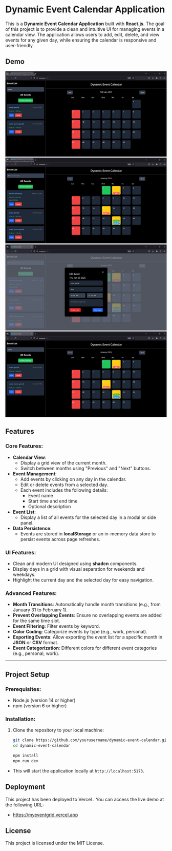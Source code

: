 # Dynamic Event Calendar Application

This is a **Dynamic Event Calendar Application** built with **React.js**. The goal of this project is to provide a clean and intuitive UI for managing events in a calendar view. The application allows users to add, edit, delete, and view events for any given day, while ensuring the calendar is responsive and user-friendly.

## Demo
  ![demo1](https://raw.githubusercontent.com/SurajSakhare100/Dynamic-Event-Calendar/refs/heads/main/assests/demoImage%20(1).png)
  ![demo2](https://raw.githubusercontent.com/SurajSakhare100/Dynamic-Event-Calendar/refs/heads/main/assests/demoImage%20(2).png)
  ![demo3](https://raw.githubusercontent.com/SurajSakhare100/Dynamic-Event-Calendar/refs/heads/main/assests/demoImage%20(3).png)
  ![demo4](https://raw.githubusercontent.com/SurajSakhare100/Dynamic-Event-Calendar/refs/heads/main/assests/demoImage%20(4).png)


## Features

### Core Features:
- **Calendar View**: 
  - Display a grid view of the current month.
  - Switch between months using "Previous" and "Next" buttons.
- **Event Management**:
  - Add events by clicking on any day in the calendar.
  - Edit or delete events from a selected day.
  - Each event includes the following details:
    - Event name
    - Start time and end time
    - Optional description
- **Event List**:
  - Display a list of all events for the selected day in a modal or side panel.
- **Data Persistence**:
  - Events are stored in **localStorage** or an in-memory data store to persist events across page refreshes.
  
### UI Features:
- Clean and modern UI designed using **shadcn** components.
- Display days in a grid with visual separation for weekends and weekdays.
- Highlight the current day and the selected day for easy navigation.

### Advanced Features:
- **Month Transitions**: Automatically handle month transitions (e.g., from January 31 to February 1).
- **Prevent Overlapping Events**: Ensure no overlapping events are added for the same time slot.
- **Event Filtering**: Filter events by keyword.
- **Color Coding**: Categorize events by type (e.g., work, personal).
- **Exporting Events**: Allow exporting the event list for a specific month in **JSON** or **CSV** format.
- **Event Categorization**: Different colors for different event categories (e.g., personal, work).
---


## Project Setup

### Prerequisites:
- Node.js (version 14 or higher)
- npm (version 6 or higher)


### Installation:

1. Clone the repository to your local machine:
   ```bash
   git clone https://github.com/yourusername/dynamic-event-calendar.git
   cd dynamic-event-calendar
   ```
   
   ```bash
   npm install
   npm run dev
   ```

- This will start the application locally at `http://localhost:5173`.

## Deployment
This project has been deployed to Vercel . You can access the live demo at the following URL:
- https://myeventgrid.vercel.app

## License
This project is licensed under the MIT License.


